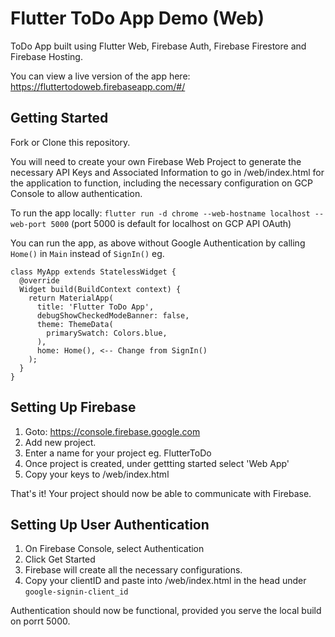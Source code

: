 # Flutter ToDo App Demo (Web)

ToDo App built using Flutter Web, Firebase Auth, Firebase Firestore and Firebase Hosting. 

You can view a live version of the app here: https://fluttertodoweb.firebaseapp.com/#/

## Getting Started

Fork or Clone this repository. 

You will need to create your own Firebase Web Project to generate the necessary API Keys and Associated Information to go in /web/index.html for the application to function, including the necessary configuration on GCP Console to allow authentication. 

To run the app locally: `flutter run -d chrome --web-hostname localhost --web-port 5000` (port 5000 is default for localhost on GCP API OAuth)

You  can run the app, as above without Google Authentication by calling `Home()` in `Main` instead of `SignIn()` eg.

```
class MyApp extends StatelessWidget {
  @override
  Widget build(BuildContext context) {
    return MaterialApp(
      title: 'Flutter ToDo App',
      debugShowCheckedModeBanner: false,
      theme: ThemeData(
        primarySwatch: Colors.blue,
      ),
      home: Home(), <-- Change from SignIn()
    );
  }
}
```

## Setting Up Firebase

1. Goto: https://console.firebase.google.com
2. Add new project.
3. Enter a name for your project eg. FlutterToDo
4. Once project is created, under gettting started select 'Web App'
5. Copy your keys to /web/index.html

That's it! Your project should now be able to communicate with Firebase. 

## Setting Up User Authentication

1. On Firebase Console, select Authentication
2. Click Get Started
3. Firebase will create all the necessary configurations. 
4. Copy your clientID and paste into /web/index.html in the head under `google-signin-client_id`

Authentication should now be functional, provided you serve the local build on porrt 5000. 
